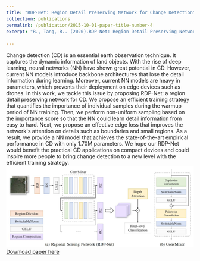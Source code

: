 ```yaml
---
title: "RDP-Net: Region Detail Preserving Network for Change Detection"
collection: publications
permalink: /publication/2015-10-01-paper-title-number-4
excerpt: "R., Tang, R.. (2020).RDP-Net: Region Detail Preserving Network for Change Detection. IEEE Trans. Geosci. Remote Sens.. SCI, Top Journal, IF: 5.855 (Major reviewer) <br/><img src='/images/RDPnet.jpg'>"

---
```

Change detection (CD) is an essential earth observation technique. It captures the dynamic information of land objects. With the rise of deep learning, neural networks (NN) have shown great potential in CD. However, current NN models introduce backbone architectures that lose the detail information during learning. Moreover, current NN models are heavy in parameters, which prevents their deployment on edge devices such as drones. In this work, we tackle this issue by proposing RDP-Net: a region detail preserving network for CD. We propose an efficient training strategy that quantifies the importance of individual samples during the warmup period of NN training. Then, we perform non-uniform sampling based on the importance score so that the NN could learn detail information from easy to hard. Next, we propose an effective edge loss that improves the network's attention on details such as boundaries and small regions. As a result, we provide a NN model that achieves the state-of-the-art empirical performance in CD with only 1.70M parameters. We hope our RDP-Net would benefit the practical CD applications on compact devices and could inspire more people to bring change detection to a new level with the efficient training strategy.
<img src='/images/RDPnet.jpg'>
[Download paper here](https://arxiv.org/abs/2202.09745)
